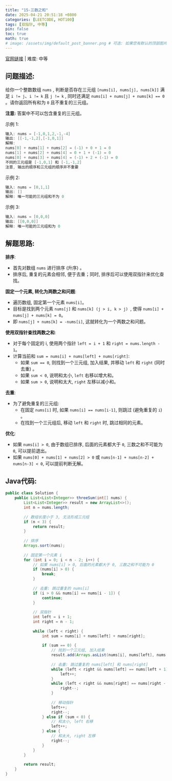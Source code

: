 ```yaml
---
title: "15-三数之和"
date: 2025-04-21 20:51:18 +0800
categories: [LEETCODE, HOT100]
tags: [双指针, 中等]
pin: false
toc: true
math: true
# image: /assets/img/default_post_banner.png # 可选: 如果您有默认的顶部图片, 取消注释并修改路径
---
```


[官网链接](https://leetcode.cn/problems/3sum/) \| 难度: 中等

## 问题描述: 

给你一个整数数组 `nums` , 判断是否存在三元组 `[nums[i], nums[j], nums[k]]` 满足 `i != j`、`i != k` 且 `j != k` , 同时还满足 `nums[i] + nums[j] + nums[k] == 0` 。请你返回所有和为 `0` 且不重复的三元组。

**注意:** 答案中不可以包含重复的三元组。

示例 1:

```java
输入: nums = [-1,0,1,2,-1,-4]
输出: [[-1,-1,2],[-1,0,1]]
解释: 
nums[0] + nums[1] + nums[2] = (-1) + 0 + 1 = 0 
nums[1] + nums[2] + nums[4] = 0 + 1 + (-1) = 0 
nums[0] + nums[3] + nums[4] = (-1) + 2 + (-1) = 0 
不同的三元组是 [-1,0,1] 和 [-1,-1,2] 
注意, 输出的顺序和三元组的顺序并不重要
```

示例 2: 

```java
输入: nums = [0,1,1]
输出: []
解释: 唯一可能的三元组和不为 0 
```

示例 3: 

```java
输入: nums = [0,0,0]
输出: [[0,0,0]]
解释: 唯一可能的三元组和为 0 
```

## 解题思路: 

**排序**: 

- 首先对数组 `nums` 进行排序 (升序) 。
- 排序后, 重复的元素会相邻, 便于去重；同时, 排序后可以使用双指针来优化查找。

**固定一个元素, 转化为两数之和问题**: 

- 遍历数组, 固定第一个元素 `nums[i]`。
- 目标是找到两个元素 `nums[j]` 和 `nums[k] (j > i, k > j) `, 使得 `nums[i] + nums[j] + nums[k] = 0`。
- 即 `nums[j] + nums[k] = -nums[i]`, 这就转化为一个两数之和问题。

**使用双指针查找两数之和**: 

- 对于每个固定的 i, 使用两个指针 `left = i + 1` 和 `right = nums.length - 1`。
- 计算当前和 `sum = nums[i] + nums[left] + nums[right]`: 
  - 如果 `sum == 0`, 则找到一个三元组, 加入结果, 并移动 `left` 和 `right` (同时去重) 。
  - 如果 `sum < 0`, 说明和太小, `left` 右移以增大和。
  - 如果 `sum > 0`, 说明和太大, `right` 左移以减小和。

**去重**: 

- 为了避免重复的三元组: 
  - 在固定 `nums[i]` 时, 如果 `nums[i] == nums[i-1]`, 则跳过 (避免重复的 `i`) 。
  - 在找到一个三元组后, 移动 `left` 和 `right` 时, 跳过相同的元素。

**优化**: 

- 如果 `nums[i] > 0`, 由于数组已排序, 后面的元素都大于 `0`, 三数之和不可能为 `0`, 可以提前退出。
- 如果 `nums[0] + nums[1] + nums[2] > 0` 或 `nums[n-1] + nums[n-2] + nums[n-3] < 0`, 可以提前判断无解。

## Java代码: 

```java
public class Solution {
    public List<List<Integer>> threeSum(int[] nums) {
        List<List<Integer>> result = new ArrayList<>();
        int n = nums.length;
        
        // 数组长度小于 3, 无法形成三元组
        if (n < 3) {
            return result;
        }
        
        // 排序
        Arrays.sort(nums);
        
        // 固定第一个元素 i
        for (int i = 0; i < n - 2; i++) {
            // 如果 nums[i] > 0, 后面的元素都大于 0, 三数之和不可能为 0
            if (nums[i] > 0) {
                break;
            }
            
            // 去重: 跳过重复的 nums[i]
            if (i > 0 && nums[i] == nums[i - 1]) {
                continue;
            }
            
            // 双指针
            int left = i + 1;
            int right = n - 1;
            
            while (left < right) {
                int sum = nums[i] + nums[left] + nums[right];
                
                if (sum == 0) {
                    // 找到一个三元组, 加入结果
                    result.add(Arrays.asList(nums[i], nums[left], nums[right]));
                    
                    // 去重: 跳过重复的 nums[left] 和 nums[right]
                    while (left < right && nums[left] == nums[left + 1]) {
                        left++;
                    }
                    while (left < right && nums[right] == nums[right - 1]) {
                        right--;
                    }
                    
                    // 移动指针
                    left++;
                    right--;
                } else if (sum < 0) {
                    // 和太小, left 右移
                    left++;
                } else {
                    // 和太大, right 左移
                    right--;
                }
            }
        }
        
        return result;
    }
}
```
